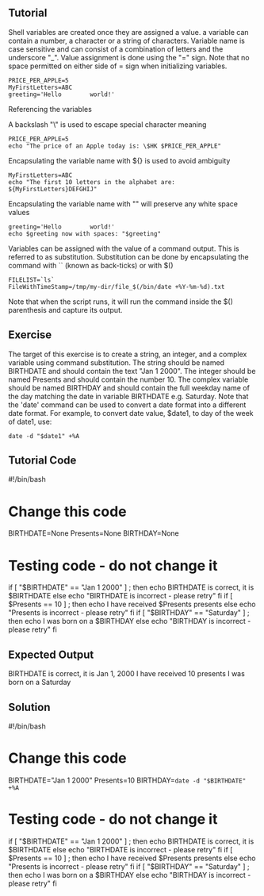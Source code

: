 Tutorial
--------
Shell variables are created once they are assigned a value. a variable can contain a number, a character or a string of characters. Variable name is case sensitive and can consist of a combination of letters and the underscore "_". 
Value assignment is done using the "=" sign. Note that no space permitted on either side of = sign when initializing variables.

    PRICE_PER_APPLE=5
    MyFirstLetters=ABC
    greeting='Hello        world!'

Referencing the variables

A backslash "\\" is used to escape special character meaning

    PRICE_PER_APPLE=5
    echo "The price of an Apple today is: \$HK $PRICE_PER_APPLE"

Encapsulating the variable name with ${} is used to avoid ambiguity

    MyFirstLetters=ABC
    echo "The first 10 letters in the alphabet are: ${MyFirstLetters}DEFGHIJ"

Encapsulating the variable name with "" will preserve any white space values
   
    greeting='Hello        world!'
    echo $greeting now with spaces: "$greeting"

Variables can be assigned with the value of a command output. This is referred to as substitution. Substitution can be done by encapsulating the command with `` (known as back-ticks) or with $()

    FILELIST=`ls`
    FileWithTimeStamp=/tmp/my-dir/file_$(/bin/date +%Y-%m-%d).txt

Note that when the script runs, it will run the command inside the $() parenthesis and capture its output.

Exercise
--------
The target of this exercise is to create a string, an integer, and a complex variable using command substitution. The string should be named BIRTHDATE and should contain the text "Jan 1 2000". The integer should be named Presents and should contain the number 10. The complex variable should be named BIRTHDAY and should contain the full weekday name of the day matching the date in variable BIRTHDATE e.g. Saturday. Note that the 'date' command can be used to convert a date format into a different date format. For example, to convert date value, $date1, to day of the week of date1, use: 

    date -d "$date1" +%A

Tutorial Code
-------------
#!/bin/bash
# Change this code
BIRTHDATE=None
Presents=None
BIRTHDAY=None


# Testing code - do not change it

if [ "$BIRTHDATE" == "Jan 1 2000" ] ; then
    echo BIRTHDATE is correct, it is $BIRTHDATE
else
    echo "BIRTHDATE is incorrect - please retry"
fi
if [ $Presents == 10 ] ; then
    echo I have received $Presents presents
else
    echo "Presents is incorrect - please retry"
fi
if [ "$BIRTHDAY" == "Saturday" ] ; then
    echo I was born on a $BIRTHDAY
else
    echo "BIRTHDAY is incorrect - please retry"
fi

Expected Output
---------------
BIRTHDATE is correct, it is Jan 1, 2000
I have received 10 presents
I was born on a Saturday

Solution
--------
#!/bin/bash
# Change this code
BIRTHDATE="Jan 1 2000"
Presents=10
BIRTHDAY=`date -d "$BIRTHDATE" +%A`


# Testing code - do not change it

if [ "$BIRTHDATE" == "Jan 1 2000" ] ; then
    echo BIRTHDATE is correct, it is $BIRTHDATE
else
    echo "BIRTHDATE is incorrect - please retry"
fi
if [ $Presents == 10 ] ; then
    echo I have received $Presents presents
else
    echo "Presents is incorrect - please retry"
fi
if [ "$BIRTHDAY" == "Saturday" ] ; then
    echo I was born on a $BIRTHDAY
else
    echo "BIRTHDAY is incorrect - please retry"
fi
